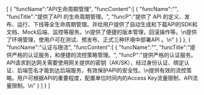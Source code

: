 [
	{
		"funcName":"API生命周期管理",
		"funcContent":[
			{
				"funcName":"",
				"funcTitle":"提供了API 的生命周期管理。",
				"funcP":"提供了 API 的定义、发布、运行、下线等全生命周期管理。并给用户提供了自动生成和下载API的SDK和文档、Mock后端、监控等服务。\n提供了便捷的版本管理，回滚操作等。\n提供了环境管理，使用户可在测试、预发布、正式三种环境中部署API 。\n"
			}
		]
	},
	{
		"funcName":"认证与限流",
		"funcContent":[
			{
				"funcName":"",
				"funcTitle":"提供严格的认证服务，和便捷的流控策略管理。",
				"funcP":"提供严格的认证服务。API请求到达网关需要使用网关提供的密钥（AK/SK），经过身份认证、绑定认证、后端签名才能到达后端服务，有效保护API的安全性。\n提供有效的流控策略。用户可根据API的重要程度，配置单位时间内的Access Key流量限制、API流量限制。\n"
			}
		]
	}
]